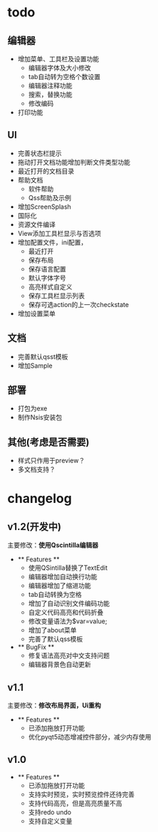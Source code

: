 
# todo
## 编辑器
+ 增加菜单、工具栏及设置功能
    + 编辑器字体及大小修改
    + tab自动转为空格个数设置
    + 编辑器注释功能
    + 搜索，替换功能
    + 修改编码
+ 打印功能

## UI
+ 完善状态栏提示
+ 拖动打开文档功能增加判断文件类型功能
+ 最近打开的文档目录
+ 帮助文档
    - 软件帮助
    - Qss帮助及示例
+ 增加ScreenSplash
+ 国际化
+ 资源文件编译
+ View添加工具栏显示与否选项
+ 增加配置文件，ini配置，
    - 最近打开
    - 保存布局
    - 保存语言配置
    - 默认字体字号
    - 高亮样式自定义
    - 保存工具栏显示列表
    - 保存可选action的上一次checkstate
+ 增加设置菜单

## 文档
+ 完善默认qsst模板
+ 增加Sample

## 部署
+ 打包为exe
+ 制作Nsis安装包

## 其他(考虑是否需要)
+ 样式只作用于preview？
+ 多文档支持？

# changelog

## v1.2(开发中)

主要修改：**使用Qscintilla编辑器**

+ ** Features **
    - 使用QSintilla替换了TextEdit
    - 编辑器增加自动换行功能
    - 编辑器增加了缩进功能
    - tab自动转换为空格
    - 增加了自动识别文件编码功能
    - 自定义代码高亮和代码折叠
    - 修改变量语法为$var=value;
    - 增加了about菜单
    - 完善了默认qss模板
+ ** BugFix **
    - 修复语法高亮对中文支持问题
    - 编辑器背景色自动更新

## v1.1
主要修改：**修改布局界面，Ui重构**

+ ** Features **
    - 已添加拖放打开功能
    - 优化pyqt5动态增减控件部分，减少内存使用

## v1.0

+ ** Features **
    - 已添加拖放打开功能
    - 支持实时预览，实时预览控件还待完善
    - 支持代码高亮，但是高亮质量不高
    - 支持redo undo
    - 支持自定义变量